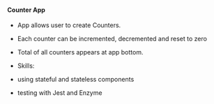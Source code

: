 #### Counter App

- App allows user to create Counters. 

- Each counter can be incremented, decremented and reset to zero

- Total of all counters appears at app bottom.

- Skills: 
* using stateful and stateless components

* testing with Jest and Enzyme 
